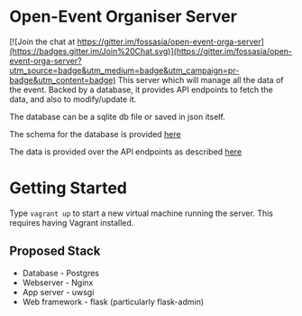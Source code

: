 #  Open-Event Organiser Server

[![Join the chat at https://gitter.im/fossasia/open-event-orga-server](https://badges.gitter.im/Join%20Chat.svg)](https://gitter.im/fossasia/open-event-orga-server?utm_source=badge&utm_medium=badge&utm_campaign=pr-badge&utm_content=badge)
This server which will manage all the data of the event. Backed by a database, it provides API endpoints to fetch the data, and also to modify/update it.

The database can be a sqlite db file or saved in json itself.  

The schema for the database is provided [here](https://github.com/fossasia/open-event/blob/master/DATABASE.md)

The data is provided over the API endpoints as described [here](https://github.com/fossasia/open-event/blob/master/API.md)

# Getting Started

Type ```vagrant up``` to start a new virtual machine running the server. This requires having Vagrant installed.

## Proposed Stack

* Database - Postgres
* Webserver - Nginx
* App server - uwsgi
* Web framework - flask (particularly flask-admin)


